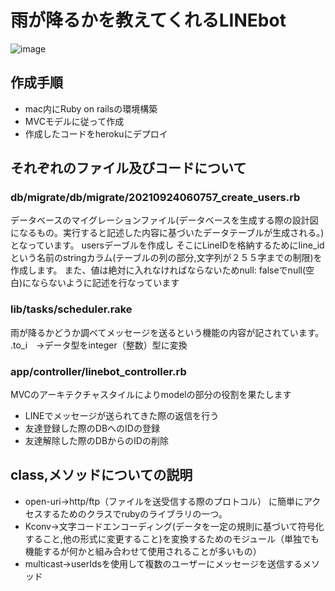 # 雨が降るかを教えてくれるLINEbot

![image](https://user-images.githubusercontent.com/90116145/139619419-aa91e93e-5918-42b8-a60f-41e8eb25b7ad.png)

## 作成手順
- mac内にRuby on railsの環境構築
- MVCモデルに従って作成
- 作成したコードをherokuにデプロイ


## それぞれのファイル及びコードについて
### db/migrate/db/migrate/20210924060757_create_users.rb
データベースのマイグレーションファイル(データベースを生成する際の設計図になるもの。実行すると記述した内容に基づいたデータテーブルが生成される。)となっています。
usersデーブルを作成し
そこにLineIDを格納するためにline_idという名前のstringカラム(テーブルの列の部分,文字列が２５５字までの制限)を作成します。
また、値は絶対に入れなければならないためnull: falseでnull(空白)にならないように記述を行なっています

### lib/tasks/scheduler.rake
雨が降るかどうか調べてメッセージを送るという機能の内容が記されています。
.to_i　→データ型をinteger（整数）型に変換

### app/controller/linebot_controller.rb
MVCのアーキテクチャスタイルによりmodelの部分の役割を果たします
- LINEでメッセージが送られてきた際の返信を行う
- 友達登録した際のDBへのIDの登録
- 友達解除した際のDBからのIDの削除

## class,メソッドについての説明
- open-uri→http/ftp（ファイルを送受信する際のプロトコル） に簡単にアクセスするためのクラスでrubyのライブラリの一つ。
- Kconv→文字コードエンコーディング(データを一定の規則に基づいて符号化すること,他の形式に変更すること)を変換するためのモジュール（単独でも機能するが何かと組み合わせて使用されることが多いもの）
- multicast→userIdsを使用して複数のユーザーにメッセージを送信するメソッド
